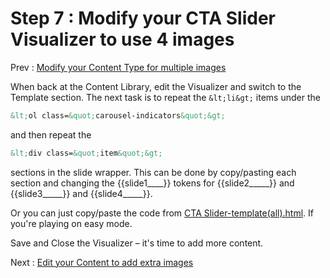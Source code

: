 # Step 7 : Modify your CTA Slider Visualizer to use 4 images

Prev : [Modify your Content Type for multiple images](step6.md)

When back at the Content Library, edit the Visualizer and switch to the Template section.  The next task is to repeat the ```&lt;li&gt;``` items under the 

```html
&lt;ol class=&quot;carousel-indicators&quot;&gt;
```

 and then repeat the 

 ```html
 &lt;div class=&quot;item&quot;&gt; 
 ```
 sections in the slide wrapper.  This can be done by copy/pasting each section and changing the {{slide1\_\_\_\_}} tokens for {{slide2\_\_\_\_\_}} and {{slide3\_\_\_\_\_}} and {{slide4\_\_\_\_\_}}.

Or you can just copy/paste the code from [CTA Slider-template(all).html](..\CTA-Slider-template-all.html).  If you&#39;re playing on easy mode.

Save and Close the Visualizer – it&#39;s time to add more content.


Next : [Edit your Content to add extra images](step8.md)